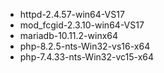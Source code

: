 - httpd-2.4.57-win64-VS17
- mod_fcgid-2.3.10-win64-VS17
- mariadb-10.11.2-winx64
- php-8.2.5-nts-Win32-vs16-x64
- php-7.4.33-nts-Win32-vc15-x64

